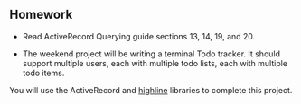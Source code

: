 ## Homework

* Read ActiveRecord Querying guide sections 13, 14, 19, and 20.

* The weekend project will be writing a terminal Todo tracker. It should support multiple users, each with multiple todo lists, each with multiple todo items.

You will use the ActiveRecord and [highline][highline] libraries to complete this project.

[highline]:http://www.rubydoc.info/gems/highline/1.6.21
